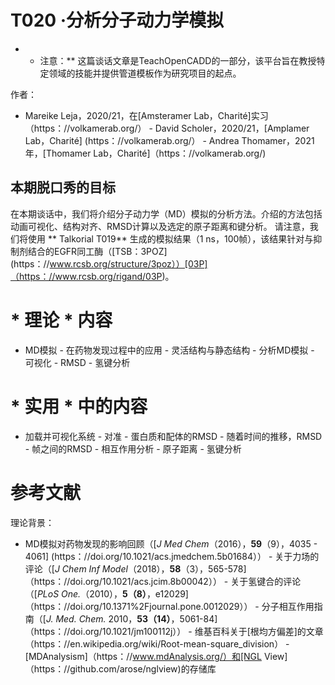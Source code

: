 # T020 ·分析分子动力学模拟

* * 注意：** 这篇谈话文章是TeachOpenCADD的一部分，该平台旨在教授特定领域的技能并提供管道模板作为研究项目的起点。

作者：

- Mareike Leja，2020/21，在[Amsteramer Lab，Charité]实习（https：//volkamerab.org/） - David Scholer，2020/21，[Amplamer Lab，Charité] (https：//volkamerab.org/） - Andrea Thomamer，2021年，[Thomamer Lab，Charité]（https：//volkamerab.org/) 

 ## 本期脱口秀的目标

在本期谈话中，我们将介绍分子动力学（MD）模拟的分析方法。介绍的方法包括动画可视化、结构对齐、RMSD计算以及选定的原子距离和键分析。 请注意，我们将使用 ** Talkorial T019** 生成的模拟结果（1 ns，100帧），该结果针对与抑制剂结合的EGFR同工酶（[TSB：3POZ] (https：//www.rcsb.org/structure/3poz））[03P]（https：//www.rcsb.org/rigand/03P)。 

 # * 理论 * 内容

- MD模拟 - 在药物发现过程中的应用 - 灵活结构与静态结构 - 分析MD模拟 - 可视化 - RMSD - 氢键分析

 # * 实用 * 中的内容

- 加载并可视化系统 - 对准 - 蛋白质和配体的RMSD - 随着时间的推移，RMSD - 帧之间的RMSD - 相互作用分析 - 原子距离 - 氢键分析

 # 参考文献

理论背景：

- MD模拟对药物发现的影响回顾（[_J Med Chem_（2016），**59**（9），4035 - 4061] (https：//doi.org/10.1021/acs.jmedchem.5b01684）） - 关于力场的评论（[_J Chem Inf Model_（2018），**58**（3），565-578]（https：//doi.org/10.1021/acs.jcim.8b00042）） - 关于氢键合的评论（[_PLoS One._（2010），**5（8）**，e12029]（https：//doi.org/10.1371%2Fjournal.pone.0012029）） - 分子相互作用指南（[_J. Med. Chem._ 2010，**53（14）**，5061-84]（https：//doi.org/10.1021/jm100112j）） - 维基百科关于[根均方偏差]的文章（https：//en.wikipedia.org/wiki/Root-mean-square_division） - [MDAnalysism]（https：//www.mdAnalysis.org/）和[NGL View]（https：//github.com/arose/nglview)的存储库 